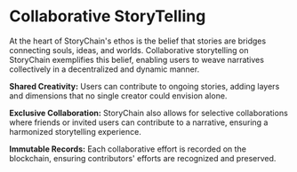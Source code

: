 # Collaborative StoryTelling

At the heart of StoryChain's ethos is the belief that stories are bridges connecting souls, ideas, and worlds. Collaborative storytelling on StoryChain exemplifies this belief, enabling users to weave narratives collectively in a decentralized and dynamic manner.

**Shared Creativity:** Users can contribute to ongoing stories, adding layers and dimensions that no single creator could envision alone.

**Exclusive Collaboration:** StoryChain also allows for selective collaborations where friends or invited users can contribute to a narrative, ensuring a harmonized storytelling experience.

**Immutable Records:** Each collaborative effort is recorded on the blockchain, ensuring contributors' efforts are recognized and preserved.
